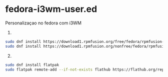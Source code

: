 # fedora-i3wm-user.ed
Personalizaçao no fedora com i3WM

1.
```bash
sudo dnf install https://download1.rpmfusion.org/free/fedora/rpmfusion-free-release-$(rpm -E %fedora).noarch.rpm
sudo dnf install https://download1.rpmfusion.org/nonfree/fedora/rpmfusion-nonfree-release-$(rpm -E %fedora).noarch.rpm
```

2.
```bash
sudo dnf install flatpak
sudo flatpak remote-add --if-not-exists flathub https://flathub.org/repo/flathub.flatpakrepo
```
